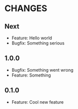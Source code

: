 # CHANGES

## Next

- Feature: Hello world
- Bugfix: Something serious

## 1.0.0

- Bugfix: Something went wrong
- Feature: Something

## 0.1.0

- Feature: Cool new feature
